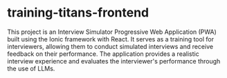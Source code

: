 # training-titans-frontend

This project is an Interview Simulator Progressive Web Application (PWA) built using the Ionic framework with React. It serves as a training tool for interviewers, allowing them to conduct simulated interviews and receive feedback on their performance. The application provides a realistic interview experience and evaluates the interviewer's performance through the use of LLMs.
